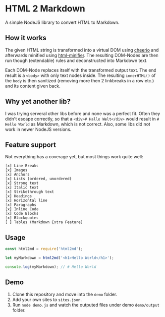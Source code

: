# HTML 2 Markdown

A simple NodeJS library to convert HTML to Markdown.

## How it works

The given HTML string is transformed into a virtual DOM using [cheerio](https://github.com/cheeriojs/cheerio "cheerio") and afterwards minified using [html-minifier](https://github.com/kangax/html-minifier). The resulting DOM-Nodes are then run though (extendable) rules and deconstructed into Markdown text. 

Each DOM-Node replaces itself with the transformed output text. The end result is a `<body>` with only text nodes inside. The resulting `innerHTML()` of the `body` is then sanitized (removing more then 2 linkbreaks in a row etc.) and its content given back.

## Why yet another lib?

I was trying serveral other libs before and none was a perfect fit. Often they didn't escape correctly, so that a `<div># Hallo Welt</div>` would result in `# Hello World` as Markdown, which is not correct. Also, some libs did not work in newer NodeJS versions.

## Feature support

Not everything has a coverage yet, but most things work quite well:

```
[x] Line Breaks
[x] Images
[x] Anchors
[x] Lists (ordered, unordered)
[x] Strong text
[x] Italic text
[x] Strikethrough text
[x] Headings
[x] Horizontal line
[x] Paragraphs
[x] Inline Code
[x] Code Blocks
[x] Blockquotes
[ ] Tables (Markdown Extra Feature)
```

## Usage

```js
const html2md = require('html2md');

let myMarkdown = html2md('<h1>Hello World</h1>');

console.log(myMarkdown); // # Hello World
```

## Demo

1. Clone this repository and move into the `demo` folder. 
2. Add your own sites to `sites.json`.
2. Run `node demo.js` and watch the outputed files under demo `demo/output` folder.